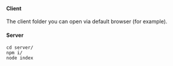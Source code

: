 #### Client

The client folder you can open via default browser (for example).

#### Server

`cd server/`  
`npm i/`  
`node index`
